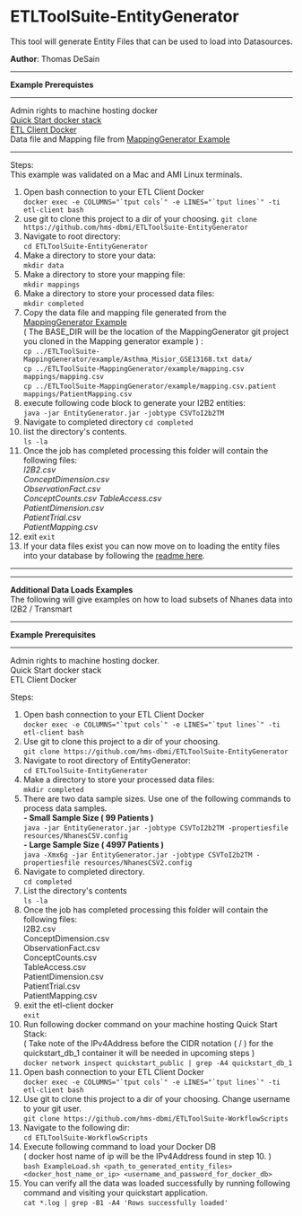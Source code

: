 # ETLToolSuite-EntityGenerator
This tool will generate Entity Files that can be used to load into Datasources.

**Author**: Thomas DeSain

***
**Example Prerequistes**
***
Admin rights to machine hosting docker    
[Quick Start docker stack](https://github.com/hms-dbmi/docker-images/tree/master/deployments/i2b2transmart/quickstart)     
[ETL Client Docker](https://github.com/hms-dbmi/etl-client-docker)    
Data file and Mapping file from [MappingGenerator Example](https://github.com/hms-dbmi/ETLToolSuite-MappingGenerator)    

***
Steps:  
This example was validated on a Mac and AMI Linux terminals.   

1. Open bash connection to your ETL Client Docker  
``docker exec -e COLUMNS="`tput cols`" -e LINES="`tput lines`" -ti etl-client bash``   
2. use git to clone this project to a dir of your choosing.
`git clone https://github.com/hms-dbmi/ETLToolSuite-EntityGenerator`     
3. Navigate to root directory:     
`cd ETLToolSuite-EntityGenerator`   
4. Make a directory to store your data:    
`mkdir data`   
5. Make a directory to store your mapping file:    
`mkdir mappings`   
6. Make a directory to store your processed data files:      
`mkdir completed`
7. Copy the data file and mapping file generated from the [MappingGenerator Example](https://github.com/hms-dbmi/ETLToolSuite-MappingGenerator)    
( The BASE_DIR will be the location of the MappingGenerator git project you cloned in the Mapping generator example ) :      
`cp ../ETLToolSuite-MappingGenerator/example/Asthma_Misior_GSE13168.txt data/`   
`cp ../ETLToolSuite-MappingGenerator/example/mapping.csv mappings/mapping.csv`    
`cp ../ETLToolSuite-MappingGenerator/example/mapping.csv.patient mappings/PatientMapping.csv`        
8. execute following code block to generate your I2B2 entities:    
`java -jar EntityGenerator.jar -jobtype CSVToI2b2TM`   
9. Navigate to completed directory
`cd completed`  
10. list the directory's contents.  
`ls -la`  
11. Once the job has completed processing this folder will contain the following files:    
	*I2B2.csv*  
	*ConceptDimension.csv*  
	*ObservationFact.csv*  
	*ConceptCounts.csv*
	*TableAccess.csv*   
	*PatientDimension.csv*   
	*PatientTrial.csv*    
	*PatientMapping.csv*   
12. exit
`exit`
13. If your data files exist you can now move on to loading the entity files into your database by following the [readme here](https://github.com/hms-dbmi/ETLToolSuite-WorkflowScripts/tree/master/oracle/ctl/I2B2TM_V18_1).
***

***
**Additional Data Loads Examples**   
The following will give examples on how to load subsets of Nhanes data into I2B2 / Transmart   
***   
**Example Prerequisites**   
***   
Admin rights to machine hosting docker.   
Quick Start docker stack   
ETL Client Docker   
   
Steps:   
1.	Open bash connection to your ETL Client Docker    
``docker exec -e COLUMNS="`tput cols`" -e LINES="`tput lines`" -ti etl-client bash``       
2.	Use git to clone this project to a dir of your choosing.    
`git clone https://github.com/hms-dbmi/ETLToolSuite-EntityGenerator`    
3.	Navigate to root directory of EntityGenerator:    
`cd ETLToolSuite-EntityGenerator`   
4.	Make a directory to store your processed data files:      
`mkdir completed`    
5.	There are two data sample sizes. Use one of the following commands to process data samples.       
**- Small Sample Size ( 99 Patients )**     
`java -jar EntityGenerator.jar -jobtype CSVToI2b2TM -propertiesfile resources/NhanesCSV.config`   
**- Large Sample Size ( 4997 Patients )**    
`java -Xmx6g -jar EntityGenerator.jar -jobtype CSVToI2b2TM -propertiesfile resources/NhanesCSV2.config`    
6.	Navigate to completed directory.   
`cd completed`    
7.	List the directory's contents   
`ls -la`   
8.	Once the job has completed processing this folder will contain the following files:   
I2B2.csv   
ConceptDimension.csv   
ObservationFact.csv   
ConceptCounts.csv   
TableAccess.csv   
PatientDimension.csv   
PatientTrial.csv   
PatientMapping.csv   
9.	exit the etl-client docker   
`exit`   
10.	Run following docker command on your machine hosting Quick Start Stack:   
( Take note of the IPv4Address before the CIDR notation ( / ) for the quickstart_db_1 container it will be needed in upcoming steps )   
`docker network inspect quickstart_public | grep -A4 quickstart_db_1`   
11.	Open bash connection to your ETL Client Docker   
``docker exec -e COLUMNS="`tput cols`" -e LINES="`tput lines`" -ti etl-client bash``   
12.	Use git to clone this project to a dir of your choosing. Change username to your git user.   
`git clone https://github.com/hms-dbmi/ETLToolSuite-WorkflowScripts`   
13.	Navigate to the following dir:   
`cd ETLToolSuite-WorkflowScripts`   
14.	Execute following command to load your Docker DB   
( docker host name of ip will be the IPv4Address found in step 10. )   
`bash ExampleLoad.sh <path_to_generated_entity_files> <docker_host_name_or_ip> <username_and_password_for_docker_db>`   
15.	You can verify all the data was loaded successfully by running following command and visiting your quickstart application.   
`cat *.log | grep -B1 -A4 'Rows successfully loaded'`   
